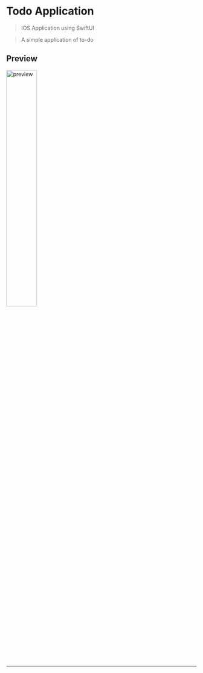 # Todo Application

> IOS Application using SwiftUI

> A simple application of to-do

## Preview

<img src="https://github.com/dyobi/app_swift_todo/blob/main/PREVIEW.gif?raw=true" width="40%" title="preview" alt="preview">

---
